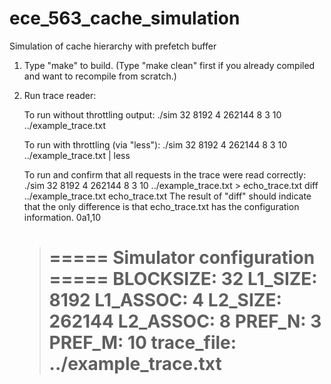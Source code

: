 # ece_563_cache_simulation
Simulation of cache hierarchy with prefetch buffer
1. Type "make" to build.  (Type "make clean" first if you already compiled and want to recompile from scratch.)

2. Run trace reader:

   To run without throttling output:
   ./sim 32 8192 4 262144 8 3 10 ../example_trace.txt

   To run with throttling (via "less"):
   ./sim 32 8192 4 262144 8 3 10 ../example_trace.txt | less

   To run and confirm that all requests in the trace were read correctly:
   ./sim 32 8192 4 262144 8 3 10 ../example_trace.txt > echo_trace.txt
   diff ../example_trace.txt echo_trace.txt
	The result of "diff" should indicate that the only difference is that echo_trace.txt has the configuration information.
	0a1,10
	> ===== Simulator configuration =====
	> BLOCKSIZE:  32
	> L1_SIZE:    8192
	> L1_ASSOC:   4
	> L2_SIZE:    262144
	> L2_ASSOC:   8
	> PREF_N:     3
	> PREF_M:     10
	> trace_file: ../example_trace.txt
	> ===================================

